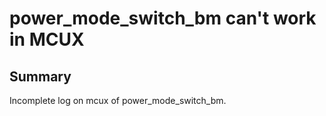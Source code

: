 # power_mode_switch_bm can't work in MCUX
## Summary
Incomplete log on mcux of power_mode_switch_bm.